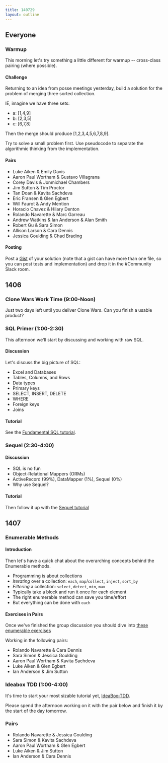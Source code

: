 ```yaml
---
title: 140729
layout: outline
---
```


## Everyone

### Warmup

This morning let's try something a little different for warmup -- cross-class
pairing (where possible).

#### Challenge

Returning to an idea from posse meetings yesterday, build a solution for
the problem of merging three sorted collection.

IE, imagine we have three sets:

* a: [1,4,9]
* b: [2,3,5]
* c: [6,7,8]

Then the merge should produce [1,2,3,4,5,6,7,8,9].

Try to solve a small problem first. Use pseudocode to separate the algorithmic
thinking from the implementation.

#### Pairs

* Luke Aiken & Emily Davis
* Aaron Paul Wortham & Gustavo Villagrana
* Corey Davis & Jonmichael Chambers
* Jim Sutton & Tim Proctor
* Tan Doan & Kavita Sachdeva
* Eric Fransen & Glen Egbert
* Will Faurot & Andy Mention
* Horacio Chavez & Hilary Denton
* Rolando Navarette & Marc Garreau
* Andrew Watkins & Ian Anderson & Alan Smith
* Robert Gu & Sara Simon
* Allison Larson & Cara Dennis
* Jessica Goulding & Chad Brading

#### Posting

Post a [Gist](http://gist.github.com) of your solution (note that a gist can
have more than one file, so you can post tests and implementation) and drop it
in the #Community Slack room.

## 1406

### Clone Wars Work Time (9:00-Noon)

Just two days left until you deliver Clone Wars. Can you finish a usable
product?

### SQL Primer (1:00-2:30)

This afternoon we'll start by discussing and working with raw SQL.

#### Discussion

Let's discuss the big picture of SQL:

* Excel and Databases
* Tables, Columns, and Rows
* Data types
* Primary keys
* SELECT, INSERT, DELETE
* WHERE
* Foreign keys
* Joins

#### Tutorial

See the [Fundamental SQL tutorial](http://tutorials.jumpstartlab.com/topics/sql/fundamental_sql.html).

### Sequel (2:30-4:00)

#### Discussion

* SQL is no fun
* Object-Relational Mappers (ORMs)
* ActiveRecord (99%), DataMapper (1%), Sequel (0%)
* Why use Sequel?

#### Tutorial

Then follow it up with the [Sequel tutorial](http://tutorials.jumpstartlab.com/topics/sql/sequel.html)

## 1407

### Enumerable Methods

#### Introduction

Then let's have a quick chat about the overarching concepts behind the Enumerable methods.

* Programming is about collections
* *Iterating* over a collection: `each`, `map`/`collect`, `inject`, `sort_by`
* *Filtering* a collection: `select`, `detect`, `min`, `max`
* Typically take a block and run it once for each element
* The right enumerable method can save you time/effort
* But everything can be done with `each`

#### Exercises in Pairs

Once we've finished the group discussion you should dive into
[these enumerable exercises](https://github.com/JumpstartLab/enums-exercises)

Working in the following pairs:

* Rolando Navarette & Cara Dennis
* Sara Simon & Jessica Goulding
* Aaron Paul Wortham & Kavita Sachdeva
* Luke Aiken & Glen Egbert
* Ian Anderson & Jim Sutton

### Ideabox TDD (1:00-4:00)

It's time to start your most sizable tutorial yet,
[IdeaBox-TDD](http://tutorials.jumpstartlab.com/academy/workshops/ideabox/tdd_minitest.html).

Please spend the afternoon working on it with the pair below and finish it by
the start of the day tomorrow.

### Pairs

* Rolando Navarette & Jessica Goulding
* Sara Simon & Kavita Sachdeva
* Aaron Paul Wortham & Glen Egbert
* Luke Aiken & Jim Sutton
* Ian Anderson & Cara Dennis
